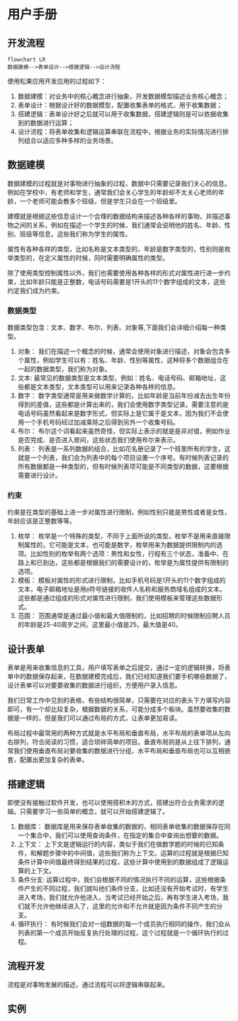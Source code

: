 # 用户手册

## 开发流程

```mermaid
flowchart LR
数据建模-->表单设计-->搭建逻辑-->设计流程
```

使用松果应用开发应用的过程如下：

1. 数据建模：对业务中的核心概念进行抽象，开发数据模型描述业务核心概念；
2. 表单设计：根据设计好的数据模型，配置收集表单的格式，用于收集数据；
3. 搭建逻辑：表单设计好之后就可以用于收集数据，搭建逻辑则是可以依据收集到的数据进行运算；
4. 设计流程：将表单收集和逻辑运算串联在流程中，根据业务的实际情况进行排列组合以适应多种多样的业务场景。

## 数据建模

数据建模的过程就是对事物进行抽象的过程，数据中只需要记录我们关心的信息。
例如在学校中，有老师和学生，通常我们会关心学生的年龄却不太关心老师的年龄，一个老师可能会教多个班级，但是学生只会在一个班级里。

建模就是根据这些信息设计一个合理的数据结构来描述各种各样的事物，并描述事物之间的关系，例如在描述一个学生的时候，我们通常会说明他的姓名、年龄、性别、班级等信息，这些我们称为学生的属性。

属性有各种各样的类型，比如名称是文本类型的，年龄是数字类型的，性别则是枚举类型的，在定义属性的时候，同时需要明确属性的类型。

除了使用类型控制属性以外，我们也需要使用各种各样的形式对属性进行进一步约束，比如年龄只能是正整数，电话号码需要是1开头的11个数字组成的文本，这些约定我们成为约束。

### 数据类型

数据类型包含：文本、数字、布尔、列表、对象等,下面我们会详细介绍每一种类型。

1. 对象：
   我们在描述一个概念的时候，通常会使用对象进行描述，对象会包含多个属性，例如学生可以有：姓名、年龄、性别等属性，这种将多个数据组合在一起的数据类型，我们称为对象。
2. 文本:
   最常见的数据类型是文本类型，例如：姓名、电话号码、邮箱地址，这些都是文本类型，文本类型可以用来记录各种各样的信息。
3. 数字：
   数字类型通常是用来做数学计算的，比如年龄是当前年份减去出生年份得到的差值，这些都是计算出来的，我们会使用数字类型记录。需要注意的是电话号码虽然看起来是数字形式，但实际上是它属于是文本，因为我们不会使用一个手机号码经过加减乘除之后得到另外一个收集号码。
4. 布尔：
   布尔这个词看起来虽然奇怪，但实际上表示的就是是非对错，例如作业是否完成、是否进入房间，这些状态我们使用布尔来表示。
5. 列表：
   列表是一系列数据的组合，比如花名册记录了一个班里所有的学生，这就是一个列表，我们会为列表中的每个项目设置一个序号。有时候列表记录的所有数据都是一种类型的，但有时候列表项可能是不同类型的数据，这要根据需要进行设计。

### 约束

约束是在类型的基础上进一步对属性进行限制，例如性别只能是男性或者是女性，年龄应该是正整数等等。

1. 枚举：
   枚举是一个特殊的类型，不同于上面所说的类型，枚举不是用来直接限制属性的，它可能是文本，也可能是数字，枚举用来为数据提供限制内的选项。比如性别的枚举有两个选项：男性和女性，行程有三个状态，准备中、在路上和已到达，这些都是根据我们的需要设计的，枚举是为属性提供有限制的选项。
2. 模板：
   模板对属性的形式进行限制，比如手机号码是1开头的11个数字组成的文本，电子邮箱地址是用`@`符号链接的收件人名称和服务商域名组成的文本。这些都是通过组成的形式对属性进行限制，我们使用模板来管理这些数据形式。
3. 范围：
   范围通常是通过最小值和最大值限制的，比如招聘的时候限制应聘人员的年龄是25-40周岁之间，这里最小值是25，最大值是40。

## 设计表单

表单是用来收集信息的工具，用户填写表单之后提交，通过一定的逻辑转换，将表单中的数据保存起来，在数据建模完成后，我们已经知道我们要手机哪些数据了，设计表单可以对要要收集的数据进行组织，方便用户录入信息。

我们日常工作中见到的表格，有些结构很简单，只需要在对应的表头下方填写内容即可，有一个却比较复杂，根据数据的关系，可能分成多个板块。虽然要收集的数据是一样的，但是我们可以通过布局的方式，让表单更加易读。

布局过程中最常用的两种方式就是水平布局和垂直布局，水平布局的表单项从左向右排列，符合阅读的习惯，适合琐碎简单的项目。垂直布局则是从上往下排列，通常我们使用垂直布局对要收集的数据进行分组，水平布局和垂直布局也可以互相嵌套，配置出更加复杂的表单。

## 搭建逻辑

即使没有接触过软件开发，也可以使用搭积木的方式，搭建出符合业务需求的逻辑。只需要学习一些简单的概念，就可以开始搭建逻辑了。

1. 数据库：
   数据库是用来保存表单收集的数据的，相同表单收集的数据保存在同一个集合中，我们可以使用查询条件，在指定的集合中查询出想要的数据。
2. 上下文：
   上下文是逻辑运行的内容，类似于我们在做数学题的时候的已知条件，和解题步骤中的中间值，这些我们称为上下文。运算的过程就是根据已知条件计算中间值最终得到结果的过程，这些计算中使用到的数据组成了逻辑运算的上下文。
3. 条件分支:
   运算过程中，我们会根据不同的情况执行不同的运算，这些根据条件产生的不同过程，我们就叫他们条件分支，比如还没有开始考试时，有学生进入考场，我们就允许他进入，当考试已经开始之后，再有学生进入考场，我们就不允许他继续进入了，这里的允许和不允许就是因为条件不同产生的分支。
4. 循环执行：
   有时候我们会对一组数据的每一个成员执行相同的操作，我们会从列表的第一个成员开始反复执行处理的过程，这个过程就是一个循环执行的过程。

## 流程开发

流程是对事物发展的描述，通过流程可以将逻辑串联起来。

## 实例
